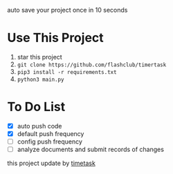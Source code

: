 auto save your project once in 10 seconds

# Use This Project

1. star this project
2. `git clone https://github.com/flashclub/timertask`
3. `pip3 install -r requirements.txt`
4. `python3 main.py`


# To Do List

- [X] auto push code
- [X] default push frequency
- [ ] config push frequency
- [ ] analyze documents and submit records of changes

this project update by [timetask](https://github.com/flashclub/timertask)
